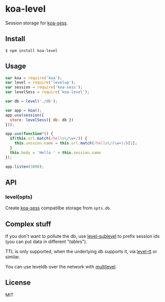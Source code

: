 # koa-level

Session storage for [koa-sess](https://github.com/koajs/koa-session).

## Install

```
$ npm install koa-level
```

## Usage

```js
var koa = require('koa');
var level = require('levelup');
var session = require('koa-sess');
var levelSess = require('koa-level');

var db = level('./db');

var app = koa();
app.use(session({
  store: levelSess({ db: db })
}));

app.use(function*() {
  if(this.url.match(/hello\/\w+/)) {
    this.session.name = this.url.match(/hello\/(\w+)/)[1];
  }
  this.body = 'Hello ' + this.session.name
});

app.listen(3000);
```

## API

### level(opts)

Create [koa-sess](https://github.com/koajs/koa-session) compatilbe storage from
`opts.db`.

## Complex stuff

If you don't want to pollute the db, use [level-sublevel](https://github.com/dominictarr/level-sublevel) to prefix session ids (you can put data in different "*tables*").

TTL is only supported, when the underlying db supports it, via [level-tt](https://github.com/rvagg/node-level-ttl) or similar.

You can use leveldb over the network with [multilevel](https://github.com/juliangruber/multilevel).

## License

MIT
